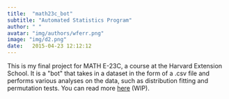 ```yaml
---
title:  "math23c_bot"
subtitle: "Automated Statistics Program"
author: " "
avatar: "img/authors/wferr.png"
image: "img/d2.png"
date:   2015-04-23 12:12:12
---
```


This is my final project for MATH E-23C, a course at the Harvard Extension School. It is a "bot" that takes in a dataset in the form of a .csv file and performs various analyses on the data, such as distribution fitting and permutation tests. You can read more [here](https://kem406.github.io/MATH-E23C/) (WIP).
